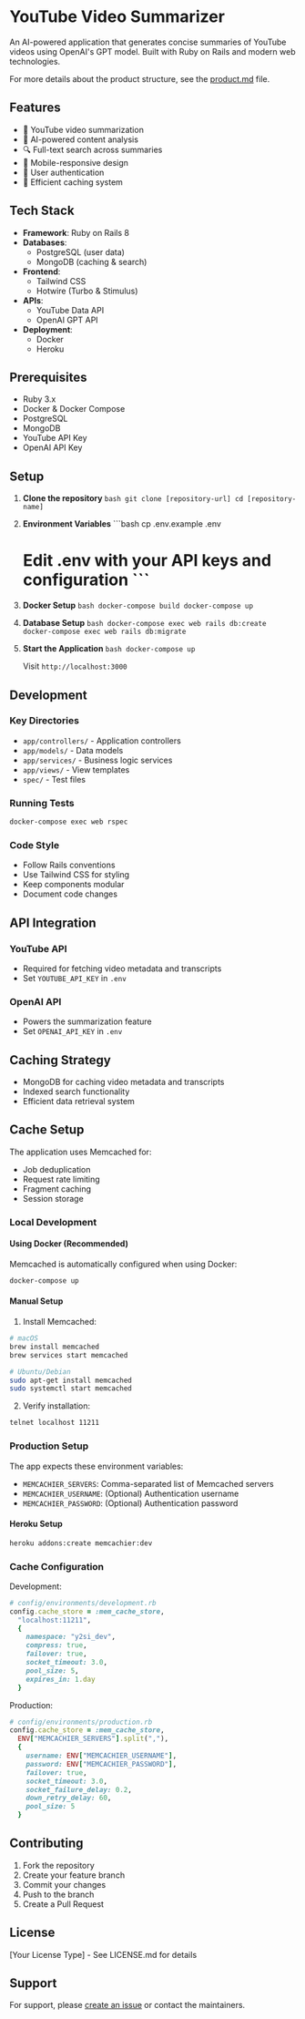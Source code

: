 # YouTube Video Summarizer

An AI-powered application that generates concise summaries of YouTube videos using OpenAI's GPT model. Built with Ruby on Rails and modern web technologies.

For more details about the product structure, see the [product.md](product.md) file.

## Features

- 🎥 YouTube video summarization
- 🤖 AI-powered content analysis
- 🔍 Full-text search across summaries
- 📱 Mobile-responsive design
- 🔐 User authentication
- 💾 Efficient caching system

## Tech Stack

- **Framework**: Ruby on Rails 8
- **Databases**:
  - PostgreSQL (user data)
  - MongoDB (caching & search)
- **Frontend**:
  - Tailwind CSS
  - Hotwire (Turbo & Stimulus)
- **APIs**:
  - YouTube Data API
  - OpenAI GPT API
- **Deployment**:
  - Docker
  - Heroku

## Prerequisites

- Ruby 3.x
- Docker & Docker Compose
- PostgreSQL
- MongoDB
- YouTube API Key
- OpenAI API Key

## Setup

1. **Clone the repository**   ```bash
   git clone [repository-url]
   cd [repository-name]   ```

2. **Environment Variables**   ```bash
   cp .env.example .env
   # Edit .env with your API keys and configuration   ```

3. **Docker Setup**   ```bash
   docker-compose build
   docker-compose up   ```

4. **Database Setup**   ```bash
   docker-compose exec web rails db:create
   docker-compose exec web rails db:migrate   ```

5. **Start the Application**   ```bash
   docker-compose up   ```

   Visit `http://localhost:3000`

## Development

### Key Directories

- `app/controllers/` - Application controllers
- `app/models/` - Data models
- `app/services/` - Business logic services
- `app/views/` - View templates
- `spec/` - Test files

### Running Tests

```bash
docker-compose exec web rspec
```

### Code Style

- Follow Rails conventions
- Use Tailwind CSS for styling
- Keep components modular
- Document code changes

## API Integration

### YouTube API
- Required for fetching video metadata and transcripts
- Set `YOUTUBE_API_KEY` in `.env`

### OpenAI API
- Powers the summarization feature
- Set `OPENAI_API_KEY` in `.env`

## Caching Strategy

- MongoDB for caching video metadata and transcripts
- Indexed search functionality
- Efficient data retrieval system

## Cache Setup

The application uses Memcached for:
- Job deduplication
- Request rate limiting
- Fragment caching
- Session storage

### Local Development

#### Using Docker (Recommended)
Memcached is automatically configured when using Docker:
```bash
docker-compose up
```

#### Manual Setup
1. Install Memcached:
```bash
# macOS
brew install memcached
brew services start memcached

# Ubuntu/Debian
sudo apt-get install memcached
sudo systemctl start memcached
```

2. Verify installation:
```bash
telnet localhost 11211
```

### Production Setup

The app expects these environment variables:
- `MEMCACHIER_SERVERS`: Comma-separated list of Memcached servers
- `MEMCACHIER_USERNAME`: (Optional) Authentication username
- `MEMCACHIER_PASSWORD`: (Optional) Authentication password

#### Heroku Setup
```bash
heroku addons:create memcachier:dev
```

### Cache Configuration

Development:
```ruby
# config/environments/development.rb
config.cache_store = :mem_cache_store,
  "localhost:11211",
  {
    namespace: "y2si_dev",
    compress: true,
    failover: true,
    socket_timeout: 3.0,
    pool_size: 5,
    expires_in: 1.day
  }
```

Production:
```ruby
# config/environments/production.rb
config.cache_store = :mem_cache_store,
  ENV["MEMCACHIER_SERVERS"].split(","),
  {
    username: ENV["MEMCACHIER_USERNAME"],
    password: ENV["MEMCACHIER_PASSWORD"],
    failover: true,
    socket_timeout: 3.0,
    socket_failure_delay: 0.2,
    down_retry_delay: 60,
    pool_size: 5
  }
```

## Contributing

1. Fork the repository
2. Create your feature branch
3. Commit your changes
4. Push to the branch
5. Create a Pull Request

## License

[Your License Type] - See LICENSE.md for details

## Support

For support, please [create an issue](repository-issues-url) or contact the maintainers.
